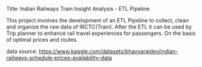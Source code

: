 Title: Indian Railways Train Insight Analysis - ETL Pipeline

This project involves the development of an ETL Pipeline to collect, clean and organize the raw data of IRCTC(Train). After the ETL it can be used by Trip planner to enhance rail travel experiences for passengers. On the basis of optimal prices and routes.

data source: https://www.kaggle.com/datasets/bhavyarajdev/indian-railways-schedule-prices-availability-data
